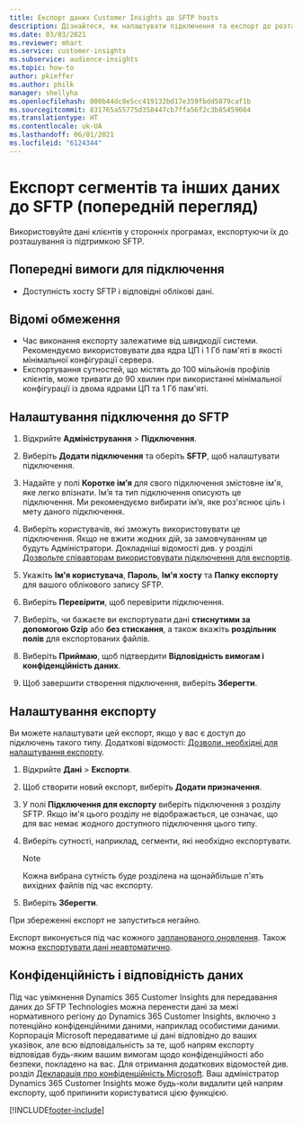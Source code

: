 ```yaml
---
title: Експорт даних Customer Insights до SFTP hosts
description: Дізнайтеся, як налаштувати підключення та експорт до розташування SFTP.
ms.date: 03/03/2021
ms.reviewer: mhart
ms.service: customer-insights
ms.subservice: audience-insights
ms.topic: how-to
author: pkieffer
ms.author: philk
manager: shellyha
ms.openlocfilehash: 000b44dc8e5cc419132bd17e359fbdd5879caf1b
ms.sourcegitcommit: 831765a55775d358447cb7ffa56f2c3b85459084
ms.translationtype: HT
ms.contentlocale: uk-UA
ms.lasthandoff: 06/01/2021
ms.locfileid: "6124344"
---
```

# <a name="export-segments-and-other-data-to-sftp-preview"></a>Експорт сегментів та інших даних до SFTP (попередній перегляд)

Використовуйте дані клієнтів у сторонніх програмах, експортуючи їх до розташування із підтримкою SFTP.

## <a name="prerequisites-for-connection"></a>Попередні вимоги для підключення

- Доступність хосту SFTP і відповідні облікові дані.

## <a name="known-limitations"></a>Відомі обмеження

- Час виконання експорту залежатиме від швидкодії системи. Рекомендуємо використовувати два ядра ЦП і 1 Гб пам'яті в якості мінімальної конфігурації сервера. 
- Експортування сутностей, що містять до 100 мільйонів профілів клієнтів, може тривати до 90 хвилин при використанні мінімальної конфігурації із двома ядрами ЦП та 1 Гб пам'яті. 

## <a name="set-up-connection-to-sftp"></a>Налаштування підключення до SFTP

1. Відкрийте **Адміністрування** > **Підключення**.

1. Виберіть **Додати підключення** та оберіть **SFTP**, щоб налаштувати підключення.

1. Надайте у полі **Коротке ім’я** для свого підключення змістовне ім'я, яке легко впізнати. Ім’я та тип підключення описують це підключення. Ми рекомендуємо вибирати ім’я, яке роз'яснює ціль і мету даного підключення.

1. Виберіть користувачів, які зможуть використовувати це підключення. Якщо не вжити жодних дій, за замовчуванням це будуть Адміністратори. Докладніші відомості див. у розділі [Дозвольте співавторам використовувати підключення для експортів](connections.md#allow-contributors-to-use-a-connection-for-exports).

1. Укажіть **Ім'я користувача**, **Пароль**, **Ім'я хосту** та **Папку експорту** для вашого облікового запису SFTP.

1. Виберіть **Перевірити**, щоб перевірити підключення.

1. Виберіть, чи бажаєте ви експортувати дані **стиснутими за допомогою Gzip** або **без стискання**, а також вкажіть **роздільник полів** для експортованих файлів.

1. Виберіть **Приймаю**, щоб підтвердити **Відповідність вимогам і конфіденційність даних**.

1. Щоб завершити створення підключення, виберіть **Зберегти**.

## <a name="configure-an-export"></a>Налаштування експорту

Ви можете налаштувати цей експорт, якщо у вас є доступ до підключень такого типу. Додаткові відомості: [Дозволи, необхідні для налаштування експорту](export-destinations.md#set-up-a-new-export).

1. Відкрийте **Дані** > **Експорти**.

1. Щоб створити новий експорт, виберіть **Додати призначення**.

1. У полі **Підключення для експорту** виберіть підключення з розділу SFTP. Якщо ім'я цього розділу не відображається, це означає, що для вас немає жодного доступного підключення цього типу.

1. Виберіть сутності, наприклад, сегменти, які необхідно експортувати.

   > [!NOTE]
   > Кожна вибрана сутність буде розділена на щонайбільше п'ять вихідних файлів під час експорту. 

1. Виберіть **Зберегти**.

При збереженні експорт не запуститься негайно.

Експорт виконується під час кожного [запланованого оновлення](system.md#schedule-tab). Також можна [експортувати дані неавтоматично](export-destinations.md#run-exports-on-demand). 

## <a name="data-privacy-and-compliance"></a>Конфіденційність і відповідність даних

Під час увімкнення Dynamics 365 Customer Insights для передавання даних до SFTP Technologies можна перенести дані за межі нормативного регіону до Dynamics 365 Customer Insights, включно з потенційно конфіденційними даними, наприклад особистими даними. Корпорація Microsoft передаватиме ці дані відповідно до ваших указівок, але всю відповідальність за те, щоб напрям експорту відповідав будь-яким вашим вимогам щодо конфіденційності або безпеки, покладено на вас. Для отримання додаткових відомостей див. розділ [Декларація про конфіденційність Microsoft](https://go.microsoft.com/fwlink/?linkid=396732).
Ваш адміністратор Dynamics 365 Customer Insights може будь-коли видалити цей напрям експорту, щоб припинити користуватися цією функцією.

[!INCLUDE[footer-include](../includes/footer-banner.md)]

